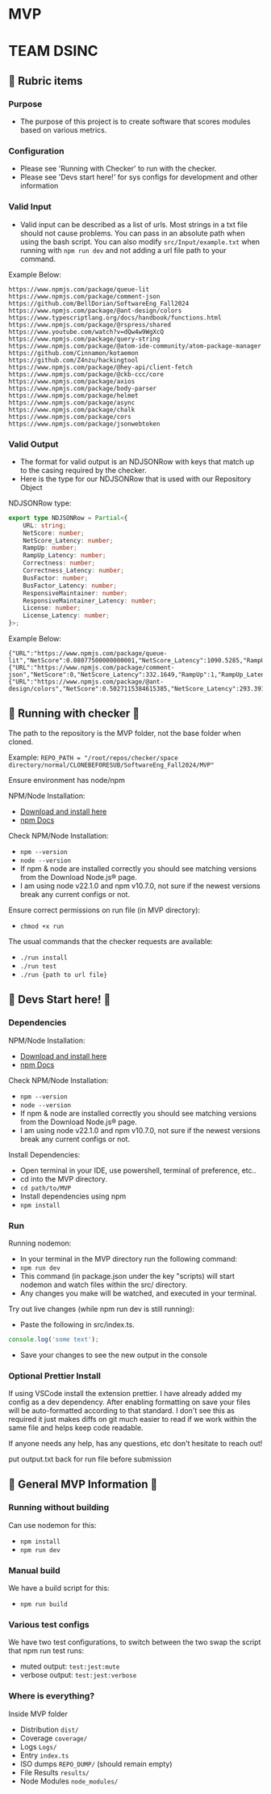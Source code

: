 # MVP

# TEAM DSINC

## 🌟 Rubric items

### Purpose

-   The purpose of this project is to create software that scores modules based on various metrics.

### Configuration

-   Please see 'Running with Checker' to run with the checker.
-   Please see 'Devs start here!' for sys configs for development and other information

### Valid Input

-   Valid input can be described as a list of urls. Most strings in a txt file should not cause problems. You can pass in an absolute path when using the bash script. You can also modify `src/Input/example.txt` when running with `npm run dev` and not adding a url file path to your command.

Example Below:

```
https://www.npmjs.com/package/queue-lit
https://www.npmjs.com/package/comment-json
https://github.com/BellDorian/SoftwareEng_Fall2024
https://www.npmjs.com/package/@ant-design/colors
https://www.typescriptlang.org/docs/handbook/functions.html
https://www.npmjs.com/package/@rspress/shared
https://www.youtube.com/watch?v=dQw4w9WgXcQ
https://www.npmjs.com/package/query-string
https://www.npmjs.com/package/@atom-ide-community/atom-package-manager
https://github.com/Cinnamon/kotaemon
https://github.com/Z4nzu/hackingtool
https://www.npmjs.com/package/@hey-api/client-fetch
https://www.npmjs.com/package/@ckb-ccc/core
https://www.npmjs.com/package/axios
https://www.npmjs.com/package/body-parser
https://www.npmjs.com/package/helmet
https://www.npmjs.com/package/async
https://www.npmjs.com/package/chalk
https://www.npmjs.com/package/cors
https://www.npmjs.com/package/jsonwebtoken

```

### Valid Output

-   The format for valid output is an NDJSONRow with keys that match up to the casing required by the checker.
-   Here is the type for our NDJSONRow that is used with our Repository Object

NDJSONRow type:

```ts
export type NDJSONRow = Partial<{
    URL: string;
    NetScore: number;
    NetScore_Latency: number;
    RampUp: number;
    RampUp_Latency: number;
    Correctness: number;
    Correctness_Latency: number;
    BusFactor: number;
    BusFactor_Latency: number;
    ResponsiveMaintainer: number;
    ResponsiveMaintainer_Latency: number;
    License: number;
    License_Latency: number;
}>;
```

Example Below:

```
{"URL":"https://www.npmjs.com/package/queue-lit","NetScore":0.08077500000000001,"NetScore_Latency":1090.5285,"RampUp":0.1631,"RampUp_Latency":0.091,"Correctness":0,"Correctness_Latency":3.2499,"BusFactor":0.1,"BusFactor_Latency":1085.3571,"ResponsiveMaintainer":0,"ResponsiveMaintainer_Latency":0.0517,"License":1,"License_Latency":0.1008}
{"URL":"https://www.npmjs.com/package/comment-json","NetScore":0,"NetScore_Latency":332.1649,"RampUp":1,"RampUp_Latency":0.0034,"Correctness":0.49,"Correctness_Latency":1.6363,"BusFactor":0.2,"BusFactor_Latency":329.6298,"ResponsiveMaintainer":0.16071428571428573,"ResponsiveMaintainer_Latency":0.0066,"License":0,"License_Latency":0.0024}
{"URL":"https://www.npmjs.com/package/@ant-design/colors","NetScore":0.5027115384615385,"NetScore_Latency":293.3914,"RampUp":0.317,"RampUp_Latency":0.0049,"Correctness":1,"Correctness_Latency":1.816,"BusFactor":0.4,"BusFactor_Latency":289.7159,"ResponsiveMaintainer":0.1346153846153846,"ResponsiveMaintainer_Latency":0.0053,"License":1,"License_Latency":0.0017}
```

## 🌟 Running with checker 🌟

The path to the repository is the MVP folder, not the base folder when cloned.

Example: `REPO_PATH = "/root/repos/checker/space directory/normal/CLONEBEFORESUB/SoftwareEng_Fall2024/MVP"`

Ensure environment has node/npm

NPM/Node Installation:

-   [Download and install here](https://nodejs.org/en/download/prebuilt-installer)
-   [npm Docs](https://docs.npmjs.com/downloading-and-installing-node-js-and-npm)

Check NPM/Node Installation:

-   `npm --version`
-   `node --version`
-   If npm & node are installed correctly you should see matching versions from the Download Node.js® page.
-   I am using node v22.1.0 and npm v10.7.0, not sure if the newest versions break any current configs or not.

Ensure correct permissions on run file (in MVP directory):

-   `chmod +x run`

The usual commands that the checker requests are available:

-   `./run install`
-   `./run test`
-   `./run {path to url file}`

## 🌟 Devs Start here! 🌟

### Dependencies

NPM/Node Installation:

-   [Download and install here](https://nodejs.org/en/download/prebuilt-installer)
-   [npm Docs](https://docs.npmjs.com/downloading-and-installing-node-js-and-npm)

Check NPM/Node Installation:

-   `npm --version`
-   `node --version`
-   If npm & node are installed correctly you should see matching versions from the Download Node.js® page.
-   I am using node v22.1.0 and npm v10.7.0, not sure if the newest versions break any current configs or not.

Install Dependencies:

-   Open terminal in your IDE, use powershell, terminal of preference, etc..
-   cd into the MVP directory.
-   `cd path/to/MVP`
-   Install dependencies using npm
-   `npm install`

### Run

Running nodemon:

-   In your terminal in the MVP directory run the following command:
-   `npm run dev`
-   This command (in package.json under the key "scripts) will start nodemon and watch files within the src/ directory.
-   Any changes you make will be watched, and executed in your terminal.

Try out live changes (while npm run dev is still running):

-   Paste the following in src/index.ts.

```ts
console.log('some text');
```

-   Save your changes to see the new output in the console

### Optional Prettier Install

If using VSCode install the extension prettier. I have already added my config as a dev dependency. After enabling formatting on save your files will be auto-formatted according to that standard. I don't see this as required it just makes diffs on git much easier to read if we work within the same file and helps keep code readable.

If anyone needs any help, has any questions, etc don't hesitate to reach out!

put output.txt back for run file before submission

## 🌟 General MVP Information 🌟

### Running without building

Can use nodemon for this:

-   `npm install`
-   `npm run dev`

### Manual build

We have a build script for this:

-   `npm run build`

### Various test configs

We have two test configurations, to switch between the two swap the script that npm run test runs:

-   muted output: `test:jest:mute`
-   verbose output: `test:jest:verbose`

### Where is everything?

Inside MVP folder

-   Distribution `dist/`
-   Coverage `coverage/`
-   Logs `Logs/`
-   Entry `index.ts`
-   ISO dumps `REPO_DUMP/` (should remain empty)
-   File Results `results/`
-   Node Modules `node_modules/`
